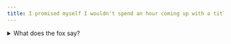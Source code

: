 ```yaml
---
title: I promised myself I wouldn't spend an hour coming up with a title for this! I hope it's funny! *cries silently* (/j I'm fine)
---
```


<details>
<summary>What does the fox say?</summary>
  
__[ALL REMAINING CONTENT REMOVED IN COMPLIANCE WITH THE DIGITAL MILLENIUM COPYRIGHT ACT.]__
</details>
